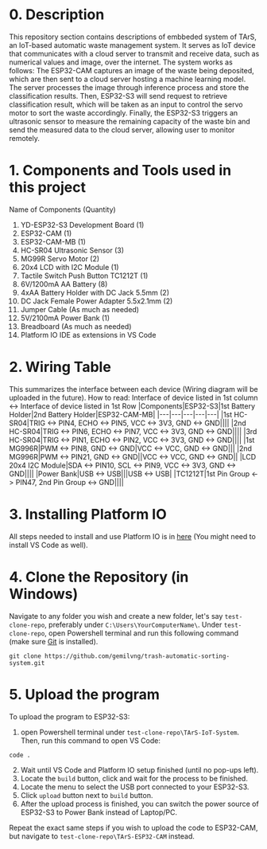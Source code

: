 # 0. Description
This repository section contains descriptions of embbeded system of TArS, an IoT-based automatic waste management system. It serves as IoT device that communicates with a cloud server to transmit and receive data, such as numerical values and image, over the internet. The system works as follows: The ESP32-CAM captures an image of the waste being deposited, which are then sent to a cloud server hosting a machine learning model. The server processes the image through inference process and store the classification results. Then, ESP32-S3 will send request to retrieve classification result, which will be taken as an input to control the servo motor to sort the waste accordingly. Finally, the ESP32-S3 triggers an ultrasonic sensor to measure the remaining capacity of the waste bin and send the measured data to the cloud server, allowing user to monitor remotely.
# 1. Components and Tools used in this project
Name of Components (Quantity)
1. YD-ESP32-S3 Development Board (1)
2. ESP32-CAM (1)
3. ESP32-CAM-MB (1)
4. HC-SR04 Ultrasonic Sensor (3)
5. MG99R Servo Motor (2)
6. 20x4 LCD with I2C Module (1)
7. Tactile Switch Push Button TC1212T (1)
8. 6V/1200mA AA Battery (8)
9. 4xAA Battery Holder with DC Jack 5.5mm (2)
10. DC Jack Female Power Adapter 5.5x2.1mm (2)
11. Jumper Cable (As much as needed)
12. 5V/2100mA Power Bank (1)
13. Breadboard (As much as needed)
14. Platform IO IDE as extensions in VS Code
# 2. Wiring Table
This summarizes the interface between each device (Wiring diagram will be uploaded in the future).
How to read: Interface of device listed in 1st column <-> Interface of device listed in 1st Row
|Components|ESP32-S3|1st Battery Holder|2nd Battery Holder|ESP32-CAM-MB|
|---|---|---|---|---|
|1st HC-SR04|TRIG <-> PIN4, ECHO <-> PIN5, VCC <-> 3V3, GND <-> GND||||
|2nd HC-SR04|TRIG <-> PIN6, ECHO <-> PIN7, VCC <-> 3V3, GND <-> GND||||
|3rd HC-SR04|TRIG <-> PIN1, ECHO <-> PIN2, VCC <-> 3V3, GND <-> GND||||
|1st MG996R|PWM <-> PIN8, GND <-> GND|VCC <-> VCC, GND <-> GND|||
|2nd MG996R|PWM <-> PIN21, GND <-> GND||VCC <-> VCC, GND <-> GND||
|LCD 20x4 I2C Module|SDA <-> PIN10, SCL <-> PIN9, VCC <-> 3V3, GND <-> GND||||
|Power Bank|USB <-> USB|||USB <-> USB|
|TC1212T|1st Pin Group <-> PIN47, 2nd Pin Group <-> GND||||
# 3. Installing Platform IO
All steps needed to install and use Platform IO is in [here](https://docs.platformio.org/en/latest/integration/ide/vscode.html#ide-vscode) (You might need to install VS Code as well).
# 4. Clone the Repository (in Windows)
Navigate to any folder you wish and create a new folder, let's say `test-clone-repo`, preferably under `C:\Users\YourComputerName\`. Under `test-clone-repo`, open Powershell terminal and run this following command (make sure [Git](https://git-scm.com/) is installed).

```
git clone https://github.com/gemilvng/trash-automatic-sorting-system.git
```
# 5. Upload the program
To upload the program to ESP32-S3:
1. open Powershell terminal under `test-clone-repo\TArS-IoT-System`. Then, run this command to open VS Code: 
```
code .
```
2. Wait until VS Code and Platform IO setup finished (until no pop-ups left).
3. Locate the `build` button, click and wait for the process to be finished.
4. Locate the menu to select the USB port connected to your ESP32-S3.
5. Click `upload` button next to `build` button.
6. After the upload process is finished, you can switch the power source of ESP32-S3 to Power Bank instead of Laptop/PC.

Repeat the exact same steps if you wish to upload the code to ESP32-CAM, but navigate to `test-clone-repo\TArS-ESP32-CAM` instead.

